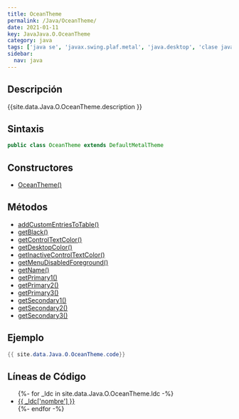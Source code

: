 ```yaml
---
title: OceanTheme
permalink: /Java/OceanTheme/
date: 2021-01-11
key: JavaJava.O.OceanTheme
category: java
tags: ['java se', 'javax.swing.plaf.metal', 'java.desktop', 'clase java', 'Java 1.5']
sidebar: 
  nav: java
---
```


## Descripción
{{site.data.Java.O.OceanTheme.description }}

## Sintaxis
~~~java
public class OceanTheme extends DefaultMetalTheme
~~~

## Constructores
* [OceanTheme()](/Java/OceanTheme/OceanTheme/)

## Métodos
* [addCustomEntriesToTable()](/Java/OceanTheme/addCustomEntriesToTable)
* [getBlack()](/Java/OceanTheme/getBlack)
* [getControlTextColor()](/Java/OceanTheme/getControlTextColor)
* [getDesktopColor()](/Java/OceanTheme/getDesktopColor)
* [getInactiveControlTextColor()](/Java/OceanTheme/getInactiveControlTextColor)
* [getMenuDisabledForeground()](/Java/OceanTheme/getMenuDisabledForeground)
* [getName()](/Java/OceanTheme/getName)
* [getPrimary1()](/Java/OceanTheme/getPrimary1)
* [getPrimary2()](/Java/OceanTheme/getPrimary2)
* [getPrimary3()](/Java/OceanTheme/getPrimary3)
* [getSecondary1()](/Java/OceanTheme/getSecondary1)
* [getSecondary2()](/Java/OceanTheme/getSecondary2)
* [getSecondary3()](/Java/OceanTheme/getSecondary3)

## Ejemplo
~~~java
{{ site.data.Java.O.OceanTheme.code}}
~~~

## Líneas de Código
<ul>
{%- for _ldc in site.data.Java.O.OceanTheme.ldc -%}
   <li>
       <a href="{{_ldc['url'] }}">{{ _ldc['nombre'] }}</a>
   </li>
{%- endfor -%}
</ul>

